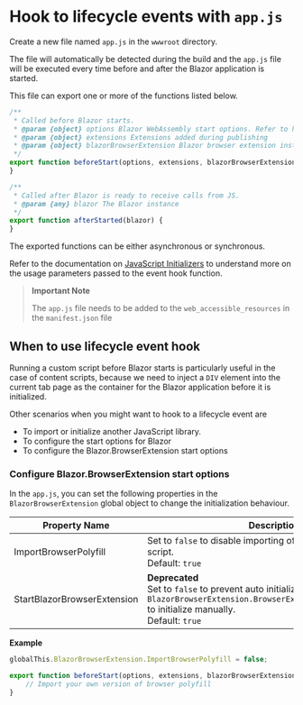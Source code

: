 # Hook to lifecycle events with `app.js`

Create a new file named `app.js` in the `wwwroot` directory.

The file will automatically be detected during the build and the `app.js` file will be executed every time before and after the Blazor application is started.

This file can export one or more of the functions listed below.

```javascript
/**
 * Called before Blazor starts.
 * @param {object} options Blazor WebAssembly start options. Refer to https://github.com/dotnet/aspnetcore/blob/main/src/Components/Web.JS/src/Platform/WebAssemblyStartOptions.ts
 * @param {object} extensions Extensions added during publishing
 * @param {object} blazorBrowserExtension Blazor browser extension instance
 */
export function beforeStart(options, extensions, blazorBrowserExtension) {
}

/**
 * Called after Blazor is ready to receive calls from JS.
 * @param {any} blazor The Blazor instance
 */
export function afterStarted(blazor) {
}
```

The exported functions can be either asynchronous or synchronous.

Refer to the documentation on [JavaScript Initializers](https://learn.microsoft.com/en-us/aspnet/core/blazor/fundamentals/startup?view=aspnetcore-[NetVersion].0#javascript-initializers) to understand more on the usage parameters passed to the event hook function.

> **Important Note**
>
> The `app.js` file needs to be added to the `web_accessible_resources` in the `manifest.json` file

## When to use lifecycle event hook

Running a custom script before Blazor starts is particularly useful in the case of content scripts, because we need to inject a `DIV` element into the current tab page as the container for the Blazor application before it is initialized.

Other scenarios when you might want to hook to a lifecycle event are

- To import or initialize another JavaScript library.
- To configure the start options for Blazor
- To configure the Blazor.BrowserExtension start options

### Configure Blazor.BrowserExtension start options

In the `app.js`, you can set the following properties in the `BlazorBrowserExtension` global object to change the initialization behaviour.

| Property Name               | Description                                                                                                                                                                             |
| --------------------------- | --------------------------------------------------------------------------------------------------------------------------------------------------------------------------------------- |
| ImportBrowserPolyfill       | Set to `false` to disable importing of the browser polyfill script.<br />Default: `true`                                                                                                |
| StartBlazorBrowserExtension | **Deprecated**<br />Set to `false` to prevent auto initialization of Blazor. Use `BlazorBrowserExtension.BrowserExtension.InitializeAsync` to initialize manually.<br />Default: `true` |

**Example**

```javascript
globalThis.BlazorBrowserExtension.ImportBrowserPolyfill = false;

export function beforeStart(options, extensions, blazorBrowserExtension) {
    // Import your own version of browser polyfill
}
```
